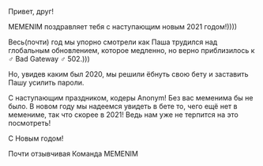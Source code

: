 Привет, друг!

MEMENIM поздравляет тебя с наступающим новым 2021 годом!))))

Весь(почти) год мы упорно смотрели как Паша трудился над глобальным обновлением, которое медленно, но верно приблизилось к ♂️ Bad Gateway ♂️ 502.)))

Но, увидев каким был 2020, мы решили ёбнуть свою бету и заставить Пашу усилить пароли.

С наступающим праздником, кодеры Anonym! Без вас меменима бы не было. В новом году мы надеемся увидеть в бете то, чего ещё нет в мемениме, так что скорее в 2021! Ведь нам уже не терпится на это посмотреть!

С Новым годом!

Почти отзывчивая 
Команда MEMENIM